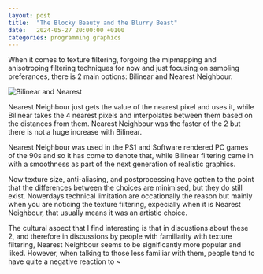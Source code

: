```yaml
---
layout: post
title:  "The Blocky Beauty and the Blurry Beast"
date:   2024-05-27 20:00:00 +0100
categories: programming graphics
---
```

When it comes to texture filtering, forgoing the mipmapping and anisotroping filtering techniques for now and just focusing on sampling preferances, there is 2 main options: Bilinear and Nearest Neighbour.

![Bilinear and Nearest](/assets/images/~)

Nearest Neighbour just gets the value of the nearest pixel and uses it, while Bilinear takes the 4 nearest pixels and interpolates between them based on the distances from them. Nearest Neighbour was the faster of the 2 but there is not a huge increase with Bilinear.

Nearest Neighbour was used in the PS1 and Software rendered PC games of the 90s and so it has come to denote that, while Bilinear filtering came in with a smoothness as part of the next generation of realistic graphics. 

Now texture size, anti-aliasing, and postprocessing have gotten to the point that the differences between the choices are minimised, but they do still exist. Nowerdays technical limitation are occationally the reason but mainly when you are noticing the texture filtering, expecially when it is Nearest Neighbour, that usually means it was an artistic choice.

The cultural aspect that I find interesting is that in discustions about these 2, and therefore in discussions by people with familiarity with texture filtering, Nearest Neighbour seems to be significantly more popular and liked. However, when talking to those less familiar with them, people tend to have quite a negative reaction to ~